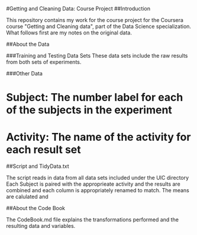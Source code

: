 
#Getting and Cleaning Data: Course Project
##Introduction

This repository contains my work for the course project for the Coursera course "Getting and Cleaning data", part of the Data Science specialization. What follows first are my notes on the original data.

##About the Data

###Training and Testing Data Sets
These data sets include the raw results from both sets of experiments.

###Other Data
# Subject: The number label for each of the subjects in the experiment
# Activity: The name of the activity for each result set

##Script and TidyData.txt

The script reads in data from all data sets included under the UIC directory
Each Subject is paired with the approprieate activity and the results are combined and each column is appropriately renamed to match.  The means are calulated and 

##About the Code Book

The CodeBook.md file explains the transformations performed and the resulting data and variables.